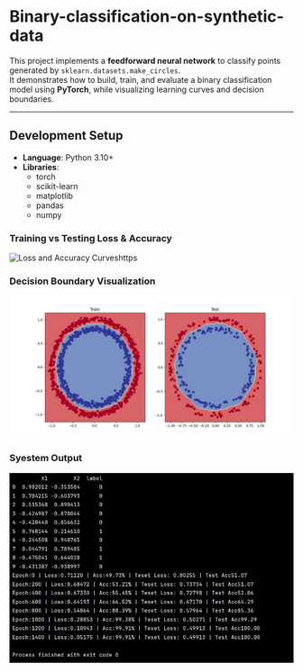 # Binary-classification-on-synthetic-data

This project implements a **feedforward neural network** to classify points generated by `sklearn.datasets.make_circles`.  
It demonstrates how to build, train, and evaluate a binary classification model using **PyTorch**, while visualizing learning curves and decision boundaries.  

---

## Development Setup

- **Language**: Python 3.10+  
- **Libraries**:
  - torch
  - scikit-learn
  - matplotlib
  - pandas
  - numpy  

### Training vs Testing Loss & Accuracy
![Loss and Accuracy Curveshttps]([Results/loss_curve.png](https://github.com/Huthaifa24/Binary-classification-on-synthetic-data/blob/5a6fc70052770e77cddacd26bfea5d54c6ece3d9/Results/Train_test_plot.png))

### Decision Boundary Visualization
![Decision Boundary and Data Visualization](https://github.com/Huthaifa24/Binary-classification-on-synthetic-data/blob/5a6fc70052770e77cddacd26bfea5d54c6ece3d9/Results/Desecion_Boundary.png)

### Syestem Output
![Sys_out](https://github.com/Huthaifa24/Binary-classification-on-synthetic-data/blob/5a6fc70052770e77cddacd26bfea5d54c6ece3d9/Results/Console_Output.jpg)

